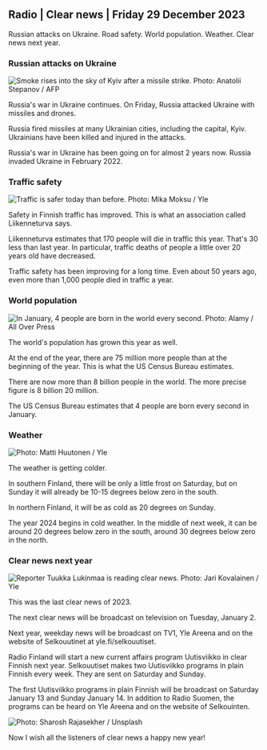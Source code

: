 Radio \| Clear news \| Friday 29 December 2023
---------------------------------------------

Russian attacks on Ukraine. Road safety. World population. Weather. Clear news next year.

### Russian attacks on Ukraine

![Smoke rises into the sky of Kyiv after a missile strike. Photo: Anatolii Stepanov / AFP](https://images.cdn.yle.fi/image/upload/c_crop,h_2875,w_5112,x_7,y_605/ar_1.7777777777777777,c_fill,g_faces,h_675,w_1200/dpr_1.0/q_auto:eco/f_auto/fl_lossy/v1703847959/39-1221424658ea55515bae)

Russia's war in Ukraine continues. On Friday, Russia attacked Ukraine with missiles and drones.

Russia fired missiles at many Ukrainian cities, including the capital, Kyiv. Ukrainians have been killed and injured in the attacks.

Russia's war in Ukraine has been going on for almost 2 years now. Russia invaded Ukraine in February 2022.

### Traffic safety

![Traffic is safer today than before. Photo: Mika Moksu / Yle](https://images.cdn.yle.fi/image/upload/c_crop,h_2265,w_4028,x_0,y_675/ar_1.7777777777777777,c_fill,g_faces,h_675,w_1200/dpr_1.0/q_auto:eco/f_auto/fl_lossy/v1703241572/39-121973965855494a1499)

Safety in Finnish traffic has improved. This is what an association called Liikenneturva says.

Liikenneturva estimates that 170 people will die in traffic this year. That's 30 less than last year. In particular, traffic deaths of people a little over 20 years old have decreased.

Traffic safety has been improving for a long time. Even about 50 years ago, even more than 1,000 people died in traffic a year.

### World population

![In January, 4 people are born in the world every second. Photo: Alamy / All Over Press](https://images.cdn.yle.fi/image/upload/c_crop,h_2285,w_4063,x_0,y_425/ar_1.777777777777777,c_fill,g_faces,h_675,w_1200/dpr_1.0/q_auto:eco/f_auto/fl_lossy/v1631857516/39-78934860614ca07066a)

The world's population has grown this year as well.

At the end of the year, there are 75 million more people than at the beginning of the year. This is what the US Census Bureau estimates.

There are now more than 8 billion people in the world. The more precise figure is 8 billion 20 million.

The US Census Bureau estimates that 4 people are born every second in January.

### Weather

![ Photo: Matti Huutonen / Yle](https://images.cdn.yle.fi/image/upload/c_crop,h_1080,w_1919,x_0,y_0/ar_1.7777777777777777,c_fill,g_faces,h_675,w_1200/dpr_1.0/q_auto:eco/f_auto/fl_lossy/v1703855678/39-1221533658ec61b09a7d)

The weather is getting colder.

In southern Finland, there will be only a little frost on Saturday, but on Sunday it will already be 10-15 degrees below zero in the south.

In northern Finland, it will be as cold as 20 degrees on Sunday.

The year 2024 begins in cold weather. In the middle of next week, it can be around 20 degrees below zero in the south, around 30 degrees below zero in the north.

### Clear news next year

![Reporter Tuukka Lukinmaa is reading clear news. Photo: Jari Kovalainen / Yle](https://images.cdn.yle.fi/image/upload/c_crop,h_3375,w_6000,x_0,y_500/ar_1.7777777777777777,c_fill,g_faces,h_675,w_1200/dpr_1.0/q_auto:eco/f_auto/fl_lossy/v1702453190/39-121464765795f1987360)

This was the last clear news of 2023.

The next clear news will be broadcast on television on Tuesday, January 2.

Next year, weekday news will be broadcast on TV1, Yle Areena and on the website of Selkouutinet at yle.fi/selkouutiset.

Radio Finland will start a new current affairs program Uutisviikko in clear Finnish next year. Selkouutiset makes two Uutisviikko programs in plain Finnish every week. They are sent on Saturday and Sunday.

The first Uutisviikko programs in plain Finnish will be broadcast on Saturday January 13 and Sunday January 14. In addition to Radio Suomen, the programs can be heard on Yle Areena and on the website of Selkouinten.

![ Photo: Sharosh Rajasekher / Unsplash](https://images.cdn.yle.fi/image/upload/c_crop,h_3375,w_6000,x_0,y_175/ar_1.7777777777777777,c_fill,g_faces,h_675,w_1200/dpr_1.0/q_auto:eco/f_auto/fl_lossy/v1672296040/39-105331563aafba278b68)

Now I wish all the listeners of clear news a happy new year!